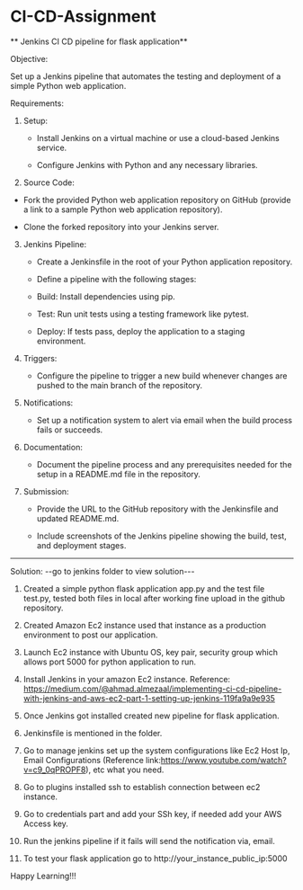 # CI-CD-Assignment
** Jenkins CI CD pipeline for flask application**

Objective:

Set up a Jenkins pipeline that automates the testing and deployment of a simple Python web application.

Requirements:

1. Setup:

   - Install Jenkins on a virtual machine or use a cloud-based Jenkins service.

   - Configure Jenkins with Python and any necessary libraries.

2. Source Code:

  - Fork the provided Python web application repository on GitHub (provide a link to a sample Python web application repository).

  - Clone the forked repository into your Jenkins server.

3. Jenkins Pipeline:

   - Create a Jenkinsfile in the root of your Python application repository.

   - Define a pipeline with the following stages:

    - Build: Install dependencies using pip.

    - Test: Run unit tests using a testing framework like pytest.

    - Deploy: If tests pass, deploy the application to a staging environment.

4. Triggers:

   - Configure the pipeline to trigger a new build whenever changes are pushed to the main branch of the repository.

5. Notifications:

   - Set up a notification system to alert via email when the build process fails or succeeds.

6. Documentation:

   - Document the pipeline process and any prerequisites needed for the setup in a README.md file in the repository.

7. Submission:

   - Provide the URL to the GitHub repository with the Jenkinsfile and updated README.md.

   - Include screenshots of the Jenkins pipeline showing the build, test, and deployment stages.
  
  -----------------------------------------------------------------------------------------------------------------
  Solution: --go to jenkins folder to view solution---

1. Created a simple python flask application app.py and the test file test.py, tested both files in local after working fine upload in the github repository.

2. Created Amazon Ec2 instance used that instance as a production environment to post our application.

3. Launch Ec2 instance with Ubuntu OS, key pair, security group which allows port 5000 for python application to run.

4. Install Jenkins in your amazon Ec2 instance. Reference: https://medium.com/@ahmad.almezaal/implementing-ci-cd-pipeline-with-jenkins-and-aws-ec2-part-1-setting-up-jenkins-119fa9a9e935

5. Once Jenkins got installed created new pipeline for flask application.

6. Jenkinsfile is mentioned in the folder.

7. Go to manage jenkins set up the system configurations like Ec2 Host Ip, Email Configurations (Reference link:https://www.youtube.com/watch?v=c9_0qPROPF8), etc what you need.

8. Go to plugins installed ssh to establish connection between ec2 instance.

9. Go to credentials part and add your SSh key, if needed add your AWS Access key.

10. Run the jenkins pipeline if it fails will send the notification via, email.

11. To test your flask application go to http://your_instance_public_ip:5000

Happy Learning!!!
